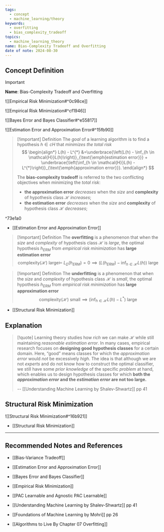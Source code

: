 ```yaml
---
tags:
  - concept
  - machine_learning/theory
keywords:
  - overfitting
  - bias_complexity_tradeoff
topics:
  - machine_learning_theory
name: Bias-Complexity Tradeoff and Overfitting
date of note: 2024-08-30
---
```


## Concept Definition

>[!important]
>**Name**: Bias-Complexity Tradeoff and Overfitting

![[Empirical Risk Minimization#^0c98ce]]

![[Empirical Risk Minimization#^cf1946]]

![[Bayes Error and Bayes Classifier#^e55817]]

![[Estimation Error and Approximation Error#^15fb90]]

>[!important] Definition
>The *goal* of a learning algorithm is to find a hypothesis $h\in c H$ that *minimizes the total risk*
>$$
>\begin{align*}
> L(h)  - L^{*} &=\underbrace{\left(L(h)  - \inf_{h \in \mathcal{H}}L(h)\right)}_{\text{\emph{estimation error}}} + \underbrace{\left(\inf_{h \in \mathcal{H}}L(h) - L^{*}\right)}_{\text{\emph{approximation error}}}.
> \end{align*} 
>$$
>
>The **bias-complexity tradeoff** is referred to the two conflicting objectives when minimizing the *total risk*:
>- **the approximation error** *decreases* when the *size* and **complexity** of hypothesis class $\mathcal{H}$ *increases*; 
>- **the estimation error** *decreases* when the *size* and **complexity** of hypothesis class $\mathcal{H}$ *decreases*; 

^73e1a0

- [[Estimation Error and Approximation Error]]

>[!important] Definition
>The **overfitting** is a phenomenon that when the *size* and *complexity* of hypothesis class $\mathcal{H}$ is *large*, the optimal hypothesis $h_{ERM}$ from *empirical risk minimization* has **large estimation error**
>$$
>\text{complexity}(\mathcal{H}) \text{ large} \vDash\; L_{D}(h_{ERM}) = 0 \implies  \left(L(h_{ERM})  - \inf_{h \in \mathcal{H}}L(h)\right) \text{ large}
>$$


>[!important] Definition
>The **underfitting** is a phenomenon that when the *size* and *complexity* of hypothesis class $\mathcal{H}$ is *small*, the optimal hypothesis $h_{ERM}$ from *empirical risk minimization* has **large approximation error**
>$$
>\text{complexity}(\mathcal{H}) \text{ small} \implies  \left(\inf_{h \in \mathcal{H}}L(h) - L^{*}\right)\text{ large}
>$$

- [[Structural Risk Minimization]]

## Explanation

>[!quote]
>Learning theory studies how *rich* we can make $\mathcal{H}$ while still maintaining *reasonable estimation error*. In many cases, empirical research focuses on **designing good hypothesis classes** for a certain domain. Here, “good” means classes for which the *approximation error* would *not* be excessively *high*. The idea is that although we are not *experts* and do not know how to construct the optimal classifier, we still have some *prior knowledge* of the specific *problem* at hand, which enables us to design hypothesis classes for which **both the _approximation error_ and the _estimation error_ are not too large.**
>
>-- [[Understanding Machine Learning by Shalev-Shwartz]] pp 41


## Structural Risk Minimization

![[Structural Risk Minimization#^16b921]]

- [[Structural Risk Minimization]]



-----------
##  Recommended Notes and References


- [[Bias-Variance Tradeoff]]

- [[Estimation Error and Approximation Error]]
- [[Bayes Error and Bayes Classifier]]
- [[Empirical Risk Minimization]]
- [[PAC Learnable and Agnostic PAC Learnable]]


- [[Understanding Machine Learning by Shalev-Shwartz]] pp 41
- [[Foundations of Machine Learning by Mohri]] pp 26
- [[Algorithms to Live By Chapter 07 Overfitting]]